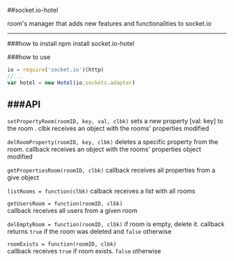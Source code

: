 ##socket.io-hotel

room's manager that adds new features and functionalities to socket.io

---

###how to install
npm install socket.io-hotel

###how to use
```javascript
io = require('socket.io')(http)
//...
var hotel = new Hotel(io.sockets.adapter)
```

###API
---
`setPropertyRoom(roomID, key, val, clbk)` 
sets a new property [val: key] to the room . clbk receives an object with the rooms' properties  modified 


`delRoomProperty(roomID, key, clbk)` 
deletes a specific property from the room. callback receives an object with the rooms' properties object modified 

`getPropertiesRoom(roomID, clbk)` 
callback receives all properties from a give object 

`listRooms = function(clbk)` 
calback receives a list with all rooms 

`getUsersRoom = function(roomID, clbk)`  
callback receives all users from a given room 

`delEmptyRoom = function(roomID, clbk)` 
if room is empty, delete it. callback returns `true` if the room was deleted and `false` otherwise 

`roomExists = function(roomID, clbk)`  
callback receives `true` if room exists. `false` otherwise  
